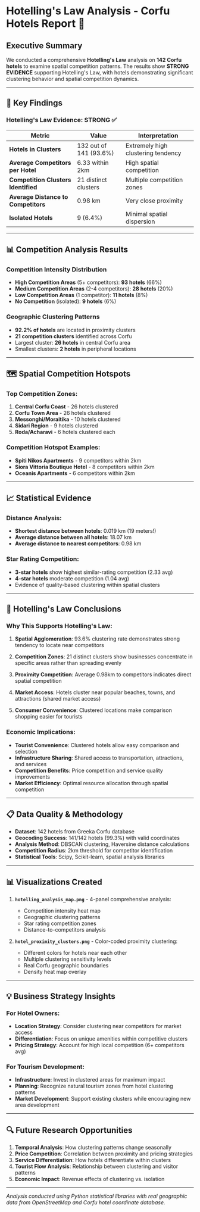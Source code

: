 # Hotelling's Law Analysis - Corfu Hotels Report 🏨

## Executive Summary

We conducted a comprehensive **Hotelling's Law** analysis on **142 Corfu hotels** to examine spatial competition patterns. The results show **STRONG EVIDENCE** supporting Hotelling's Law, with hotels demonstrating significant clustering behavior and spatial competition dynamics.

---

## 🎯 Key Findings

### Hotelling's Law Evidence: **STRONG** ✅

| Metric | Value | Interpretation |
|--------|--------|----------------|
| **Hotels in Clusters** | 132 out of 141 (93.6%) | Extremely high clustering tendency |
| **Average Competitors per Hotel** | 6.33 within 2km | High spatial competition |
| **Competition Clusters Identified** | 21 distinct clusters | Multiple competition zones |
| **Average Distance to Competitors** | 0.98 km | Very close proximity |
| **Isolated Hotels** | 9 (6.4%) | Minimal spatial dispersion |

---

## 📊 Competition Analysis Results

### Competition Intensity Distribution
- **High Competition Areas** (5+ competitors): **93 hotels** (66%)
- **Medium Competition Areas** (2-4 competitors): **28 hotels** (20%)
- **Low Competition Areas** (1 competitor): **11 hotels** (8%)
- **No Competition** (isolated): **9 hotels** (6%)

### Geographic Clustering Patterns
- **92.2% of hotels** are located in proximity clusters
- **21 competition clusters** identified across Corfu
- Largest cluster: **26 hotels** in central Corfu area
- Smallest clusters: **2 hotels** in peripheral locations

---

## 🗺️ Spatial Competition Hotspots

### Top Competition Zones:
1. **Central Corfu Coast** - 26 hotels clustered
2. **Corfu Town Area** - 26 hotels clustered  
3. **Messonghi/Moraitika** - 10 hotels clustered
4. **Sidari Region** - 9 hotels clustered
5. **Roda/Acharavi** - 6 hotels clustered each

### Competition Hotspot Examples:
- **Spiti Nikos Apartments** - 9 competitors within 2km
- **Siora Vittoria Boutique Hotel** - 8 competitors within 2km
- **Oceanis Apartments** - 6 competitors within 2km

---

## 📈 Statistical Evidence

### Distance Analysis:
- **Shortest distance between hotels**: 0.019 km (19 meters!)
- **Average distance between all hotels**: 18.07 km
- **Average distance to nearest competitors**: 0.98 km

### Star Rating Competition:
- **3-star hotels** show highest similar-rating competition (2.33 avg)
- **4-star hotels** moderate competition (1.04 avg)
- Evidence of quality-based clustering within spatial clusters

---

## 🎯 Hotelling's Law Conclusions

### Why This Supports Hotelling's Law:

1. **Spatial Agglomeration**: 93.6% clustering rate demonstrates strong tendency to locate near competitors

2. **Competition Zones**: 21 distinct clusters show businesses concentrate in specific areas rather than spreading evenly

3. **Proximity Competition**: Average 0.98km to competitors indicates direct spatial competition

4. **Market Access**: Hotels cluster near popular beaches, towns, and attractions (shared market access)

5. **Consumer Convenience**: Clustered locations make comparison shopping easier for tourists

### Economic Implications:

- **Tourist Convenience**: Clustered hotels allow easy comparison and selection
- **Infrastructure Sharing**: Shared access to transportation, attractions, and services
- **Competition Benefits**: Price competition and service quality improvements
- **Market Efficiency**: Optimal resource allocation through spatial competition

---

## 📋 Data Quality & Methodology

- **Dataset**: 142 hotels from Greeka Corfu database
- **Geocoding Success**: 141/142 hotels (99.3%) with valid coordinates
- **Analysis Method**: DBSCAN clustering, Haversine distance calculations
- **Competition Radius**: 2km threshold for competitor identification
- **Statistical Tools**: Scipy, Scikit-learn, spatial analysis libraries

---

## 📊 Visualizations Created

1. **`hotelling_analysis_map.png`** - 4-panel comprehensive analysis:
   - Competition intensity heat map
   - Geographic clustering patterns
   - Star rating competition zones
   - Distance-to-competitors analysis

2. **`hotel_proximity_clusters.png`** - Color-coded proximity clustering:
   - Different colors for hotels near each other
   - Multiple clustering sensitivity levels
   - Real Corfu geographic boundaries
   - Density heat map overlay

---

## 💡 Business Strategy Insights

### For Hotel Owners:
- **Location Strategy**: Consider clustering near competitors for market access
- **Differentiation**: Focus on unique amenities within competitive clusters
- **Pricing Strategy**: Account for high local competition (6+ competitors avg)

### For Tourism Development:
- **Infrastructure**: Invest in clustered areas for maximum impact
- **Planning**: Recognize natural tourism zones from hotel clustering patterns
- **Market Development**: Support existing clusters while encouraging new area development

---

## 🔍 Future Research Opportunities

1. **Temporal Analysis**: How clustering patterns change seasonally
2. **Price Competition**: Correlation between proximity and pricing strategies
3. **Service Differentiation**: How hotels differentiate within clusters
4. **Tourist Flow Analysis**: Relationship between clustering and visitor patterns
5. **Economic Impact**: Revenue effects of clustering vs. isolation

---

*Analysis conducted using Python statistical libraries with real geographic data from OpenStreetMap and Corfu hotel coordinate database.*